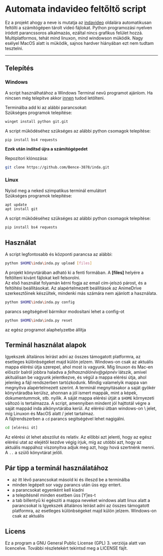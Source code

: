 # Automata indavideo feltőltő script
Ez a projekt ahogy a neve is mutatja az [indavideo](https://indavideo.hu/) oldalára automatikusan feltölti a számitógépen tárolt 
videó fájlokat. Python programozási nyelven íródott parancssoros alkalmazás, ezáltal nincs grafikus felület hozzá. 
Multiplatformos, tehát mind linuxon, mind windowson müködik. Nagy esélyel MacOS alatt is müködik, sajnos hardver 
hiányában ezt nem tudtam tesztelni.

---

## Telepítés
### Windows
A script használhatához a Windows Terminal nevű programot ajánlom. Ha nincsen még telepítve akkor 
[innen](https://apps.microsoft.com/detail/9N0DX20HK701?hl=neutral&gl=HU&ocid=pdpshare) tudod letölteni.

Terminálba add ki az alábbi parancsokat:\
Szükséges programok telepítése:
```bash
winget install python git.git
```
A script müködéséhez szükséges az alábbi python csomagok telepítése:
```bash
pip install bs4 requests
```
**Ezek után indítsd újra a számítógépedet**

Repozitori klónozása:
```bash
git clone https://github.com/Bence-3878/inda.git
```

### Linux
Nyisd meg a neked szimpatikus terminál emulátort\
Szükséges programok telepítése:
```bash
apt update
apt install git
```
A script müködéséhez szükséges az alábbi python csomagok telepítése:
```bash
pip install bs4 requests
```
## Használat

A script legfontosabb és központi parancsa az alábbi:
```bash
python $HOME\inda\inda.py upload [files]
```
A projekt könyvtárában adható ki a fenti formában. A **[files]** helyére a feltölteni kivánt fájlokat kell felsorolni.\
Az első használat folyamán kérni fogja az email cím-jelszó párost, és a feltöltési beállításokat. Az alapértelmezett beállítások 
az AnimeDrive szerkesztőinek készültek, mindenki más számára nem ajánlott a használata.

```bash
python $HOME\inda\inda.py config 
```

parancs segítségével bármikor modosítani lehet a config-ot

```bash
python $HOME\inda\inda.py reset
```

az egész programot alaphelyzetbe állítja

## Terminál használat alapok
Igyekszek általános leírást adni az összes támogatott platformra, az esetleges különbségeket majd külön jelzem. Windows-on csak az aktuális 
mappa elérési útja szerepel, ahol most is vagyunk. Míg linuxon és Mac-en először balról jobbra haladva a _felhasználónév@gépnév_ látszik,
amivel akituálisan be vagyunk jelentkezve, és végül a mappa elérési útja, ahol jelenleg a fájl rendszerben tartózkodunk.
Mindig valamelyik mappa van megnyitva alapértelmezett szerint. A terminál megnyitásakor a saját gyökér könyvtáradba kerülsz, ahonnan a jól 
ismert mappák, mint a képek, dokumentummok, stb. nyílik. A sáját mappa elérési útját a `$HOME` környezeti változó is tertalmazza. 
A script, amennyiben mindent jól hajttotál végre a saját mappád inda alkönyvtárába 
kerül. Az elérési útban windows-on \\ jelet, míg Linuxon és MacOS alatt / jelet tartalmaz.\
A fájlrendszerben a `cd` parancs segitségével lehet nagigálni. 
```bash
cd [elérési út]
```
Az elérési út lehet abszólut és relatív. Az 
előbbi azt jelenti, hogy az egész elérési utat az elejétől kezdve végig írjuk, míg az utóbbi azt, hogy az aktuális mappához víszonyitva adjuk 
meg azt, hogy hová szertnénk menni. A `..` a szülő könyvtárat jelöli. 
## Pár tipp a terminál használatához
- az itt lévő parancsokat másold ki és illeszd be a terminálba
- minden legépelt sor vagy parancs után üss egy entert.
- a parancsokat egyenként kell kiadni
- a telepítésnél minden esetben üss [Y]es-t
- a tab billentyű ki egésziti a mappa neveket windows alatt linux alatt a parancsokat is
  Igyekszek általános leírást adni az összes támogatott platformra, az esetleges különbségeket majd külön jelzem. Windows-on csak az aktuális
## Licens
Ez a program a GNU General Public License (GPL) 3. verziója alatt van licencelve.
További részletekért tekintsd meg a LICENSE fájlt.
